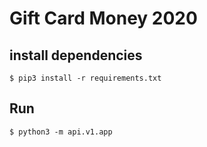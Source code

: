 # Gift Card Money 2020

## install dependencies
```
$ pip3 install -r requirements.txt
```

## Run
```
$ python3 -m api.v1.app
```
